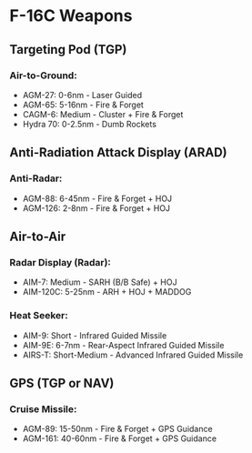 # F-16C Weapons

## **Targeting Pod (TGP)**

### **Air-to-Ground:**

- AGM-27: 0-6nm - Laser Guided
- AGM-65: 5-16nm - Fire & Forget
- CAGM-6: Medium - Cluster + Fire & Forget
- Hydra 70: 0-2.5nm - Dumb Rockets

## **Anti-Radiation Attack Display (ARAD)**

### **Anti-Radar:**

- AGM-88: 6-45nm - Fire & Forget + HOJ
- AGM-126: 2-8nm - Fire & Forget + HOJ

## **Air-to-Air**

### **Radar Display (Radar):**

- AIM-7: Medium - SARH (B/B Safe) + HOJ
- AIM-120C: 5-25nm - ARH + HOJ + MADDOG

### **Heat Seeker:**

- AIM-9: Short - Infrared Guided Missile
- AIM-9E: 6-7nm - Rear-Aspect Infrared Guided Missile
- AIRS-T: Short-Medium - Advanced Infrared Guided Missile

## **GPS (TGP or NAV)**

### **Cruise Missile:**

- AGM-89: 15-50nm - Fire & Forget + GPS Guidance
- AGM-161: 40-60nm - Fire & Forget + GPS Guidance
